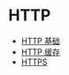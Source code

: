 # HTTP

- [HTTP 基础](/http/http-ji-chu.md)
- [HTTP 缓存](/http/http-cache.md)
- [HTTPS](/http/https.md)
